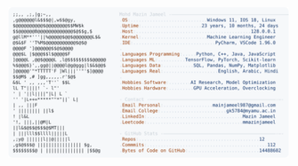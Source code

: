 <picture>
  <source srcset="https://raw.githubusercontent.com/mmazinjameel/mmazinjameel/main/dark_mode.svg?v=1759155063" media="(prefers-color-scheme: dark)">
  <img src="https://raw.githubusercontent.com/mmazinjameel/mmazinjameel/main/light_mode.svg?v=1759155063">
</picture>
